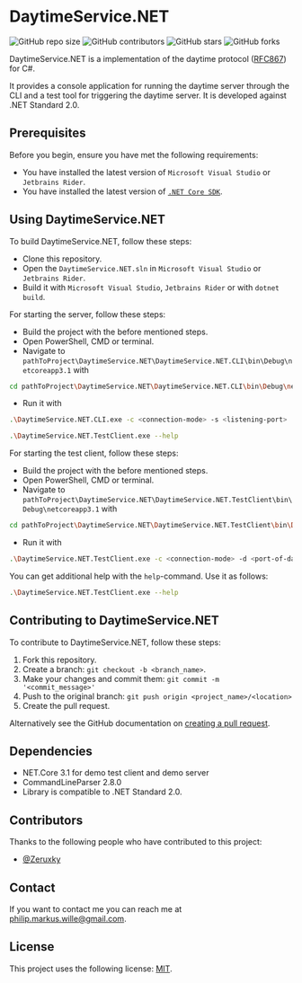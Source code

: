 # DaytimeService.NET

<!--- These are examples. See https://shields.io for others or to customize this set of shields. You might want to include dependencies, project status and licence info here --->
![GitHub repo size](https://img.shields.io/github/repo-size/Zeruxky/DaytimeService.NET)
![GitHub contributors](https://img.shields.io/github/contributors/Zeruxky/DaytimeService.NET)
![GitHub stars](https://img.shields.io/github/stars/Zeruxky/DaytimeService.NET?style=social)
![GitHub forks](https://img.shields.io/github/forks/Zeruxky/DaytimeService.NET?style=social)

DaytimeService.NET is a implementation of the daytime protocol ([RFC867](https://tools.ietf.org/html/rfc867)) for C#.

It provides a console application for running the daytime server through the CLI and a test tool for triggering the daytime server. It is developed against .NET Standard 2.0.

## Prerequisites

Before you begin, ensure you have met the following requirements:
<!--- These are just example requirements. Add, duplicate or remove as required --->
* You have installed the latest version of `Microsoft Visual Studio` or `Jetbrains Rider`.
* You have installed the latest version of [`.NET Core SDK`](https://dotnet.microsoft.com/download).

## Using DaytimeService.NET

To build DaytimeService.NET, follow these steps:

* Clone this repository.
* Open the `DaytimeService.NET.sln` in `Microsoft Visual Studio` or `Jetbrains Rider`.
* Build it with `Microsoft Visual Studio`, `Jetbrains Rider` or with `dotnet build`.

For starting the server, follow these steps:

* Build the project with the before mentioned steps.
* Open PowerShell, CMD or terminal.
* Navigate to `pathToProject\DaytimeService.NET\DaytimeService.NET.CLI\bin\Debug\netcoreapp3.1` with

``` bash
cd pathToProject\DaytimeService.NET\DaytimeService.NET.CLI\bin\Debug\netcoreapp3.1
```

* Run it with

``` bash
.\DaytimeService.NET.CLI.exe -c <connection-mode> -s <listening-port>
```

``` bash
.\DaytimeService.NET.TestClient.exe --help
```

For starting the test client, follow these steps:

* Build the project with the before mentioned steps.
* Open PowerShell, CMD or terminal.
* Navigate to `pathToProject\DaytimeService.NET\DaytimeService.NET.TestClient\bin\Debug\netcoreapp3.1` with

``` bash
cd pathToProject\DaytimeService.NET\DaytimeService.NET.TestClient\bin\Debug\netcoreapp3.1
```

* Run it with

``` bash
.\DaytimeService.NET.TestClient.exe -c <connection-mode> -d <port-of-daytime-server> -s <source-port-of-test-client>
```

You can get additional help with the `help`-command. Use it as follows:

``` bash
.\DaytimeService.NET.TestClient.exe --help
```

## Contributing to DaytimeService.NET
<!--- If your README is long or you have some specific process or steps you want contributors to follow, consider creating a separate CONTRIBUTING.md file--->
To contribute to DaytimeService.NET, follow these steps:

1. Fork this repository.
2. Create a branch: `git checkout -b <branch_name>`.
3. Make your changes and commit them: `git commit -m '<commit_message>'`
4. Push to the original branch: `git push origin <project_name>/<location>`
5. Create the pull request.

Alternatively see the GitHub documentation on [creating a pull request](https://help.github.com/en/github/collaborating-with-issues-and-pull-requests/creating-a-pull-request).

## Dependencies

* NET.Core 3.1 for demo test client and demo server
* CommandLineParser 2.8.0
* Library is compatible to .NET Standard 2.0.

## Contributors

Thanks to the following people who have contributed to this project:

* [@Zeruxky](https://github.com/Zeruxky)

## Contact

If you want to contact me you can reach me at <philip.markus.wille@gmail.com>.

## License
<!--- If you're not sure which open license to use see https://choosealicense.com/--->

This project uses the following license: [MIT](https://github.com/Zeruxky/DaytimeService.NET/blob/main/LICENSE).
